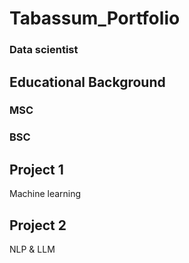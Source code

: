 # Tabassum_Portfolio
### Data scientist
## Educational Background
### MSC
### BSC
## Project 1
Machine learning 
## Project 2
NLP & LLM
